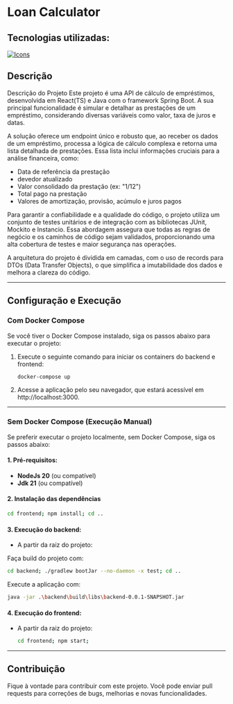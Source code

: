 # Loan Calculator

## Tecnologias utilizadas:
[![Icons](https://skillicons.dev/icons?i=react,ts,javascript,java,spring,docker&theme=light)](https://skillicons.dev)

## Descrição
Descrição do Projeto
Este projeto é uma API de cálculo de empréstimos, desenvolvida em React(TS) e Java com o framework Spring Boot.
A sua principal funcionalidade é simular e detalhar as prestações de um empréstimo, considerando diversas variáveis como valor, taxa de juros e datas.

A solução oferece um endpoint único e robusto que, ao receber os dados de um empréstimo, processa a lógica de cálculo complexa e retorna uma lista detalhada de prestações. Essa lista inclui informações cruciais para a análise financeira, como:
- Data de referência da prestação
-  devedor atualizado
- Valor consolidado da prestação (ex: "1/12")
- Total pago na prestação
- Valores de amortização, provisão, acúmulo e juros pagos

Para garantir a confiabilidade e a qualidade do código, o projeto utiliza um conjunto de testes unitários e de integração com as bibliotecas JUnit, Mockito e Instancio. Essa abordagem assegura que todas as regras de negócio e os caminhos de código sejam validados, proporcionando uma alta cobertura de testes e maior segurança nas operações.

A arquitetura do projeto é dividida em camadas, com o uso de records para DTOs (Data Transfer Objects), o que simplifica a imutabilidade dos dados e melhora a clareza do código.

---

## Configuração e Execução

### Com Docker Compose

Se você tiver o Docker Compose instalado, siga os passos abaixo para executar o projeto:

1. Execute o seguinte comando para iniciar os containers do backend e frontend:
   ```bash
   docker-compose up
   ```
2. Acesse a aplicação pelo seu navegador, que estará acessível em http://localhost:3000.

---

### Sem Docker Compose (Execução Manual)
Se preferir executar o projeto localmente, sem Docker Compose, siga os passos abaixo:

#### 1. Pré-requisitos:
- **NodeJs 20** (ou compatível)
- **Jdk 21** (ou compatível)

#### 2. Instalação das dependências
   ```bash
   cd frontend; npm install; cd ..
   ```

#### 3. Execução do backend:
- A partir da raiz do projeto:

Faça build do projeto com:
   ```bash
   cd backend; ./gradlew bootJar --no-daemon -x test; cd ..
   ```
Execute a aplicação com:
   ```bash
   java -jar .\backend\build\libs\backend-0.0.1-SNAPSHOT.jar
   ```

#### 4. Execução do frontend:
- A partir da raiz do projeto:
   ```bash
   cd frontend; npm start;
   ```

---

## Contribuição

Fique à vontade para contribuir com este projeto. Você pode enviar pull requests para correções de bugs, melhorias e novas funcionalidades.

